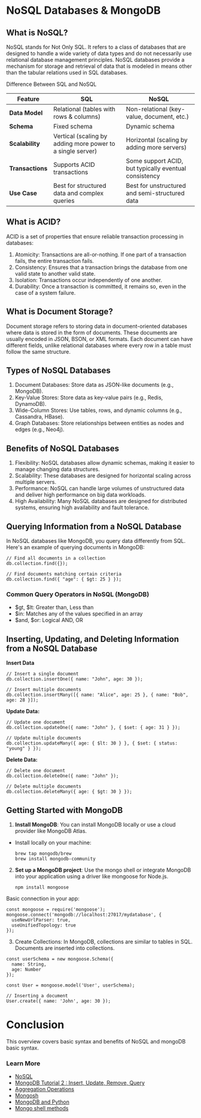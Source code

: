 # NoSQL Databases & MongoDB

## What is NoSQL?

NoSQL stands for Not Only SQL. It refers to a class of databases that are designed to handle a wide variety of data types and do not necessarily use relational database management principles. NoSQL databases provide a mechanism for storage and retrieval of data that is modeled in means other than the tabular relations used in SQL databases.

Difference Between SQL and NoSQL

| Feature          | SQL                                                        | NoSQL                                                 |
| ---------------- | ---------------------------------------------------------- | ----------------------------------------------------- |
| **Data Model**   | Relational (tables with rows & columns)                    | Non-relational (key-value, document, etc.)            |
| **Schema**       | Fixed schema                                               | Dynamic schema                                        |
| **Scalability**  | Vertical (scaling by adding more power to a single server) | Horizontal (scaling by adding more servers)           |
| **Transactions** | Supports ACID transactions                                 | Some support ACID, but typically eventual consistency |
| **Use Case**     | Best for structured data and complex queries               | Best for unstructured and semi-structured data        |

## What is ACID?

ACID is a set of properties that ensure reliable transaction processing in databases:

1. Atomicity: Transactions are all-or-nothing. If one part of a transaction fails, the entire transaction fails.
2. Consistency: Ensures that a transaction brings the database from one valid state to another valid state.
3. Isolation: Transactions occur independently of one another.
4. Durability: Once a transaction is committed, it remains so, even in the case of a system failure.

## What is Document Storage?

Document storage refers to storing data in document-oriented databases where data is stored in the form of documents. These documents are usually encoded in JSON, BSON, or XML formats. Each document can have different fields, unlike relational databases where every row in a table must follow the same structure.

## Types of NoSQL Databases

1. Document Databases: Store data as JSON-like documents (e.g., MongoDB).
2. Key-Value Stores: Store data as key-value pairs (e.g., Redis, DynamoDB).
3. Wide-Column Stores: Use tables, rows, and dynamic columns (e.g., Cassandra, HBase).
4. Graph Databases: Store relationships between entities as nodes and edges (e.g., Neo4j).

## Benefits of NoSQL Databases

1. Flexibility: NoSQL databases allow dynamic schemas, making it easier to manage changing data structures.
2. Scalability: These databases are designed for horizontal scaling across multiple servers.
3. Performance: NoSQL can handle large volumes of unstructured data and deliver high performance on big data workloads.
4. High Availability: Many NoSQL databases are designed for distributed systems, ensuring high availability and fault tolerance.

## Querying Information from a NoSQL Database

In NoSQL databases like MongoDB, you query data differently from SQL. Here's an example of querying documents in MongoDB:

```
// Find all documents in a collection
db.collection.find({});

// Find documents matching certain criteria
db.collection.find({ "age": { $gt: 25 } });
```

### Common Query Operators in NoSQL (MongoDB)

- $gt, $lt: Greater than, Less than
- $in: Matches any of the values specified in an array
- $and, $or: Logical AND, OR

## Inserting, Updating, and Deleting Information from a NoSQL Database

**Insert Data**

```
// Insert a single document
db.collection.insertOne({ name: "John", age: 30 });

// Insert multiple documents
db.collection.insertMany([{ name: "Alice", age: 25 }, { name: "Bob", age: 28 }]);
```

**Update Data:**

```
// Update one document
db.collection.updateOne({ name: "John" }, { $set: { age: 31 } });

// Update multiple documents
db.collection.updateMany({ age: { $lt: 30 } }, { $set: { status: "young" } });
```

**Delete Data:**

```
// Delete one document
db.collection.deleteOne({ name: "John" });

// Delete multiple documents
db.collection.deleteMany({ age: { $gt: 30 } });
```

## Getting Started with MongoDB

1. **Install MongoDB**: You can install MongoDB locally or use a cloud provider like MongoDB Atlas.

- Install locally on your machine:
  ```
  brew tap mongodb/brew
  brew install mongodb-community
  ```

2. **Set up a MongoDB project**: Use the mongo shell or integrate MongoDB into your application using a driver like mongoose for Node.js.
   ```
   npm install mongoose
   ```

Basic connection in your app:

```
const mongoose = require('mongoose');
mongoose.connect('mongodb://localhost:27017/mydatabase', {
  useNewUrlParser: true,
  useUnifiedTopology: true
});
```

3. Create Collections: In MongoDB, collections are similar to tables in SQL. Documents are inserted into collections.

```
const userSchema = new mongoose.Schema({
  name: String,
  age: Number
});

const User = mongoose.model('User', userSchema);

// Inserting a document
User.create({ name: 'John', age: 30 });
```

# Conclusion

This overview covers basic syntax and benefits of NoSQL and mongoDB basic syntax.

### Learn More

- [NoSQL](https://riak.com/resources/nosql-databases/)
- [MongoDB Tutorial 2 : Insert, Update, Remove, Query](https://www.youtube.com/watch?v=CB9G5Dvv-EE)
- [Aggregation Operations](https://www.mongodb.com/docs/manual/aggregation/)
- [Mongosh](https://www.mongodb.com/docs/mongodb-shell/#mongodb-binary-bin.mongosh)
- [MongoDB and Python](https://realpython.com/introduction-to-mongodb-and-python/)
- [Mongo shell methods](https://www.mongodb.com/docs/manual/reference/method/)